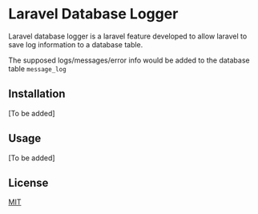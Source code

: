 # Laravel Database Logger

Laravel database logger is a laravel feature developed to allow laravel to save log information to a database table.

The supposed logs/messages/error info would be added to the database table `message_log`

## Installation

[To be added]

## Usage

[To be added]

## License

[MIT](https://choosealicense.com/licenses/mit/)